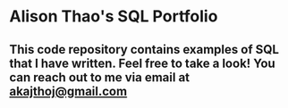 # Alison Thao's SQL Portfolio

## This code repository contains examples of SQL that I have written. Feel free to take a look! You can reach out to me via email at akajthoj@gmail.com
